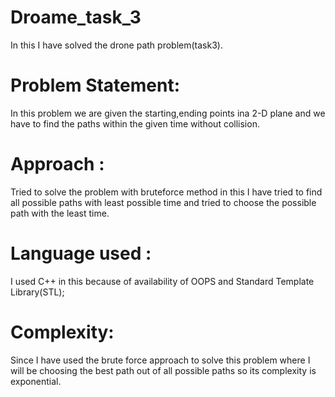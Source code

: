 # Droame_task_3
In this I have solved the drone path problem(task3).
# Problem Statement:
In this problem we are given the starting,ending points ina 2-D plane and we have to find the paths within the given time without collision.
# Approach :
Tried to solve the problem with bruteforce method in this I have tried to find all possible paths with least possible time and tried to choose the possible path with the least time.
# Language used : 
I used C++ in this because of availability of OOPS and Standard Template Library(STL); 
# Complexity:
Since I have used the brute force approach to solve this problem where I will be choosing the best path out of all possible paths so its complexity is exponential.
